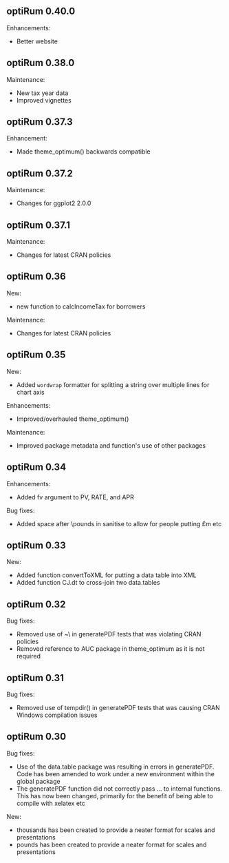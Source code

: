 optiRum 0.40.0
-------------
Enhancements:
* Better website

optiRum 0.38.0
-------------
Maintenance:
* New tax year data
* Improved vignettes

optiRum 0.37.3
-------------
Enhancement:
* Made theme_optimum() backwards compatible

optiRum 0.37.2
-------------
Maintenance:
* Changes for ggplot2 2.0.0

optiRum 0.37.1
-------------
Maintenance:
* Changes for latest CRAN policies

optiRum 0.36
-------------
New:
* new function to calcIncomeTax for borrowers

Maintenance:
* Changes for latest CRAN policies


optiRum 0.35
-------------
New:
* Added `wordwrap` formatter for splitting a string over multiple lines for chart axis

Enhancements:
* Improved/overhauled theme_optimum()

Maintenance:
* Improved package metadata and function's use of other packages

optiRum 0.34
-------------
Enhancements:
* Added fv argument to PV, RATE, and APR

Bug fixes:
* Added space after \pounds in sanitise to allow for people putting £m etc

optiRum 0.33
-------------
New:
* Added function convertToXML for putting a data table into XML
* Added function CJ.dt to cross-join two data.tables


optiRum 0.32
------------
Bug fixes:
* Removed use of ~\ in generatePDF tests that was violating CRAN policies
* Removed reference to AUC package in theme_optimum as it is not required


optiRum 0.31
------------
Bug fixes:
* Removed use of tempdir() in generatePDF tests that was causing CRAN Windows
  compilation issues


optiRum 0.30
------------
Bug fixes:
* Use of the data.table package was resulting in errors in generatePDF.  
  Code has been amended to work under a new environment within the global package
* The generatePDF function did not correctly pass ... to internal functions.  
  This has now been changed, primarily for the benefit of being able to compile with 
  xelatex etc

New:
* thousands has been created to provide a neater format for scales and presentations
* pounds has been created to provide a neater format for scales and presentations